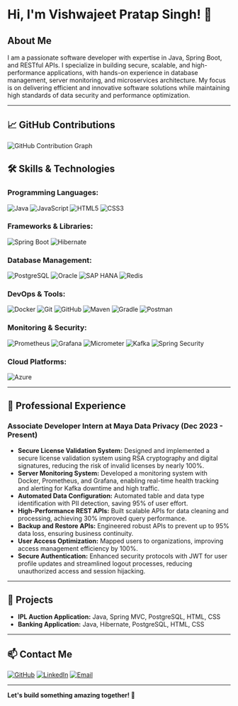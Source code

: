 # Hi, I'm Vishwajeet Pratap Singh! 👋

## About Me
I am a passionate software developer with expertise in Java, Spring Boot, and RESTful APIs. I specialize in building secure, scalable, and high-performance applications, with hands-on experience in database management, server monitoring, and microservices architecture. My focus is on delivering efficient and innovative software solutions while maintaining high standards of data security and performance optimization.

---

## 📈 GitHub Contributions

![GitHub Contribution Graph](https://github-readme-activity-graph.vercel.app/graph?username=vishwajeet-singhh&theme=radical)


## 🛠️ Skills & Technologies

### Programming Languages:
<p>
<img src="https://img.icons8.com/color/48/000000/java-coffee-cup-logo.png" alt="Java" />
<img src="https://img.icons8.com/color/48/000000/javascript.png" alt="JavaScript" />
<img src="https://img.icons8.com/color/48/000000/html-5--v1.png" alt="HTML5" />
<img src="https://img.icons8.com/color/48/000000/css3.png" alt="CSS3" />
</p>

### Frameworks & Libraries:
<p>
<img src="https://img.icons8.com/color/48/000000/spring-logo.png" alt="Spring Boot" />
<img src="https://img.icons8.com/color/48/000000/hibernate.png" alt="Hibernate" />
</p>

### Database Management:
<p>
<img src="https://img.icons8.com/?size=100&id=38561&format=png&color=000000" alt="PostgreSQL" />
<img src="https://img.icons8.com/color/48/000000/oracle-logo.png" alt="Oracle" />
<img src="https://img.icons8.com/color/48/000000/sap.png" alt="SAP HANA" />
<img src="https://img.icons8.com/color/48/000000/redis.png" alt="Redis" />
</p>

### DevOps & Tools:
<p>
<img src="https://img.icons8.com/color/48/000000/docker.png" alt="Docker" />
<img src="https://img.icons8.com/color/48/000000/git.png" alt="Git" />
<img src="https://img.icons8.com/ios-glyphs/48/000000/github.png" alt="GitHub" />
<img src="https://img.icons8.com/color/48/000000/apache-maven.png" alt="Maven" />
<img src="https://img.icons8.com/color/48/000000/gradle.png" alt="Gradle" />
<img src="https://img.icons8.com/dusk/48/000000/postman-api.png" alt="Postman" />
</p>

### Monitoring & Security:
<p>
<img src="https://img.icons8.com/color/48/000000/prometheus-app.png" alt="Prometheus" />
<img src="https://img.icons8.com/color/48/000000/grafana.png" alt="Grafana" />
<img src="https://img.icons8.com/color/48/000000/micrometer.png" alt="Micrometer" />
<img src="https://img.icons8.com/ios-filled/48/000000/kafka.png" alt="Kafka" />
<img src="https://img.icons8.com/windows/48/000000/shield-security.png" alt="Spring Security" />
</p>

### Cloud Platforms:
<p>
<img src="https://img.icons8.com/color/48/000000/azure-1.png" alt="Azure" />
</p>

---

## 💼 Professional Experience

### Associate Developer Intern at Maya Data Privacy (Dec 2023 - Present)
- **Secure License Validation System:** Designed and implemented a secure license validation system using RSA cryptography and digital signatures, reducing the risk of invalid licenses by nearly 100%.
- **Server Monitoring System:** Developed a monitoring system with Docker, Prometheus, and Grafana, enabling real-time health tracking and alerting for Kafka downtime and high traffic.
- **Automated Data Configuration:** Automated table and data type identification with PII detection, saving 95% of user effort.
- **High-Performance REST APIs:** Built scalable APIs for data cleaning and processing, achieving 30% improved query performance.
- **Backup and Restore APIs:** Engineered robust APIs to prevent up to 95% data loss, ensuring business continuity.
- **User Access Optimization:** Mapped users to organizations, improving access management efficiency by 100%.
- **Secure Authentication:** Enhanced security protocols with JWT for user profile updates and streamlined logout processes, reducing unauthorized access and session hijacking.

---

## 🌟 Projects

- **IPL Auction Application:** Java, Spring MVC, PostgreSQL, HTML, CSS
- **Banking Application:** Java, Hibernate, PostgreSQL, HTML, CSS

---

## 📫 Contact Me

<a href="https://github.com/vishwajeetdev"><img src="https://img.icons8.com/ios-glyphs/48/000000/github.png" alt="GitHub" /></a>
<a href="https://linkedin.com/in/vishwajeetdev"><img src="https://img.icons8.com/color/48/000000/linkedin.png" alt="LinkedIn" /></a>
<a href="mailto:vishwajeet.devv@gmail.com"><img src="https://img.icons8.com/color/48/000000/gmail-new.png" alt="Email" /></a>

---

**Let's build something amazing together! 🚀**
